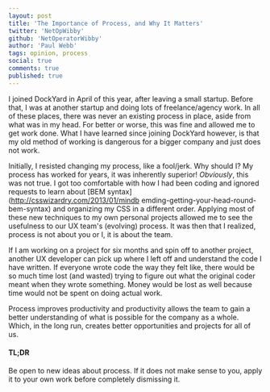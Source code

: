 ```yaml
---
layout: post
title: 'The Importance of Process, and Why It Matters'
twitter: 'NetOpWibby'
github: 'NetOperatorWibby'
author: 'Paul Webb'
tags: opinion, process
social: true
comments: true
published: true
---
```


I joined DockYard in April of this year, after leaving a small startup. Before that, I was at another
startup and doing lots of freelance/agency work. In all of these places, there was never an existing
process in place, aside from what was in my head. For better or worse, this was fine and allowed me to
get work done. What I have learned since joining DockYard however, is that my old method of working is
dangerous for a bigger company and just does not work.

Initially, I resisted changing my process, like a fool/jerk. Why should I? My process has worked for
years, it was inherently superior! *Obviously*, this was not true. I got too comfortable with how I
had been coding and ignored requests to learn about [BEM syntax](http://csswizardry.com/2013/01/mindb
emding-getting-your-head-round-bem-syntax) and organizing my CSS in a different order. Applying most
of these new techniques to my own personal projects allowed me to see the usefulness to our UX team's
(evolving) process. It was then that I realized, process is not about you or I, it is about the team.

If I am working on a project for six months and spin off to another project, another UX developer can
pick up where I left off and understand the code I have written. If everyone wrote code the way they
felt like, there would be so much time lost (and wasted) trying to figure out what the original coder
meant when they wrote something. Money would be lost as well because time would not be spent on doing
actual work.

Process improves productivity and productivity allows the team to gain a better understanding of what
is possible for the company as a whole. Which, in the long run, creates better opportunities and
projects for all of us.

#### TL;DR

Be open to new ideas about process. If it does not make sense to you, apply it to your own work before
completely dismissing it.